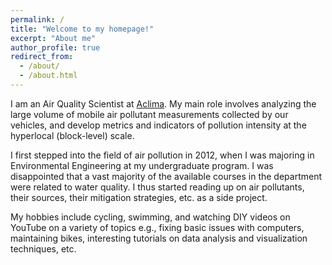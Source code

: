 ```yaml
---
permalink: /
title: "Welcome to my homepage!"
excerpt: "About me"
author_profile: true
redirect_from: 
  - /about/
  - /about.html
---
```


I am an Air Quality Scientist at [Aclima](https://www.aclima.io/). My main role involves analyzing the large volume of mobile air pollutant measurements collected by our vehicles, and develop metrics and indicators of pollution intensity at the hyperlocal (block-level) scale.

I first stepped into the field of air pollution in 2012, when I was majoring in Environmental Engineering at my undergraduate program. I was disappointed that a vast majority of the available courses in the department were related to water quality. I thus started reading up on air pollutants, their sources, their mitigation strategies, etc. as a side project.

My hobbies include cycling, swimming, and watching DIY videos on YouTube on a variety of topics e.g., fixing basic issues with computers, maintaining bikes, interesting tutorials on data analysis and visualization techniques, etc.

<!---
I very strongly support open-source software, and I believe students should be discouraged from becoming dependent on expensive proprietary software (e.g., MATLAB) for their academic/professional use, if an open-source alternative exists. I would go into details, but I think [this page](https://www.gnu.org/philosophy/free-sw.html) presents the rationale behind supporting open-source software perfectly. Based on personal experience, here are some recommendations I have for open-source software that are just as good (or in some cases, much better) compared to their proprietary counterparts:

| **Purpose** | **Licensed/Proprietary software** | **Free/Open-source alternative** |
| ---| --- | -- |
| *Scientific writing* | Microsoft Word (very inefficient for this purpose) | [LaTeX](https://www.latex-project.org/) |
| *Non-scientific writing* | Microsoft Word | [Libre Writer](https://www.libreoffice.org/discover/writer/) |
| *Presentations* | Microsoft PowerPoint | [Libre Impress](https://www.libreoffice.org/discover/impress/) |
| *Spreadsheets* | Microsoft Excel | [Libre Calc](https://www.libreoffice.org/discover/calc/) |
| *Programming and data analysis* | MATLAB, Igor Pro | [R](https://www.r-project.org/), with IDEs like [RStudio](https://rstudio.com/), [VSCode](https://code.visualstudio.com/) |
| *Relational database management* | Microsoft Access | [pgAdmin](https://www.pgadmin.org/), [DB Browser](https://sqlitebrowser.org/), [LibreOffice Base](https://www.libreoffice.org/discover/base/) |
| *Geospatial analysis* | ArcGIS | [Q-GIS](https://www.qgis.org/en/site/) |
| *GUI-based scientific plotting* | Grapher, Origin, Igor Pro, etc. | [Veusz](https://veusz.github.io/) |
| *Figure editing* | Photoshop, Illustrator, etc. | [Inkscape](https://inkscape.org/) |
| *Operating system* | macOS, Windows | Linux distributions: [Ubuntu](https://ubuntu.com/download/desktop), [Mint](https://linuxmint.com/)|

-->
